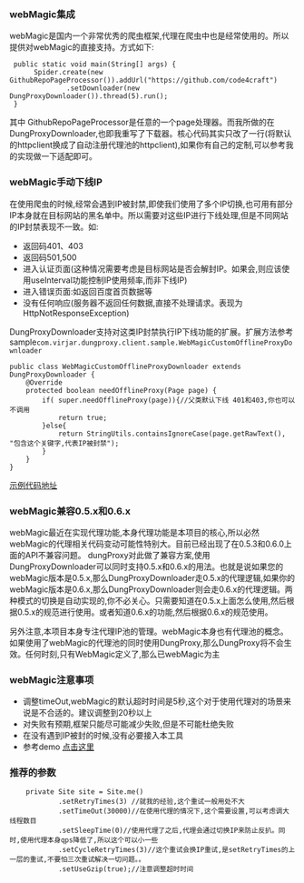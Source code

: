 ### webMagic集成
webMagic是国内一个非常优秀的爬虫框架,代理在爬虫中也是经常使用的。所以提供对webMagic的直接支持。方式如下:
```
 public static void main(String[] args) {
      Spider.create(new GithubRepoPageProcessor()).addUrl("https://github.com/code4craft")
              .setDownloader(new DungProxyDownloader()).thread(5).run();
 }
```
其中 GithubRepoPageProcessor是任意的一个page处理器。而我所做的在DungProxyDownloader,也即我重写了下载器。核心代码其实只改了一行(将默认的httpclient换成了自动注册代理池的httpclient),如果你有自己的定制,可以参考我的实现做一下适配即可。

### webMagic手动下线IP

在使用爬虫的时候,经常会遇到IP被封禁,即使我们使用了多个IP切换,也可用有部分IP本身就在目标网站的黑名单中。所以需要对这些IP进行下线处理,但是不同网站的IP封禁表现不一致。如:
- 返回码401、403
- 返回码501,500
- 进入认证页面(这种情况需要考虑是目标网站是否会解封IP。如果会,则应该使用useInterval功能控制IP使用频率,而非下线IP)
- 进入错误页面:如返回百度首页数据等
- 没有任何响应(服务器不返回任何数据,直接不处理请求。表现为HttpNotResponseException)

DungProxyDownloader支持对这类IP封禁执行IP下线功能的扩展。扩展方法参考sample``com.virjar.dungproxy.client.sample.WebMagicCustomOfflineProxyDownloader``

```
public class WebMagicCustomOfflineProxyDownloader extends DungProxyDownloader {
    @Override
    protected boolean needOfflineProxy(Page page) {
        if( super.needOfflineProxy(page)){//父类默认下线 401和403,你也可以不调用
            return true;
        }else{
            return StringUtils.containsIgnoreCase(page.getRawText(), "包含这个关键字,代表IP被封禁");
        }
    }
}
```
[示例代码地址](http://git.oschina.net/virjar/proxyipcenter/tree/master/clientsample/src/main/java/com/virjar/dungproxy/client/samples/webmagic/WebMagicCustomOfflineProxyDownloader.java)

### webMagic兼容0.5.x和0.6.x
webMagic最近在实现代理功能,本身代理功能是本项目的核心,所以必然webMagic的代理相关代码变动可能性特别大。目前已经出现了在0.5.3和0.6.0上面的API不兼容问题。
dungProxy对此做了兼容方案,使用DungProxyDownloader可以同时支持0.5.x和0.6.x的用法。也就是说如果您的webMagic版本是0.5.x,那么DungProxyDownloader走0.5.x的代理逻辑,如果你的webMagic版本是0.6.x,那么DungProxyDownloader则会走0.6.x的代理逻辑。两种模式的切换是自动实现的,你不必关心。只需要知道在0.5.x上面怎么使用,然后根据0.5.x的规范进行使用。或者知道0.6.x的功能,然后根据0.6.x的规范使用。

另外注意,本项目本身专注代理IP池的管理。webMagic本身也有代理池的概念。如果使用了webMagic的代理池的同时使用DungProxy,那么DungProxy将不会生效。任何时刻,只有WebMagic定义了,那么已webMagic为主


### webMagic注意事项
- 调整timeOut,webMagic的默认超时时间是5秒,这个对于使用代理对的场景来说是不合适的。建议调整到20秒以上
- 对失败有预期,框架只能尽可能减少失败,但是不可能杜绝失败
- 在没有遇到IP被封的时候,没有必要接入本工具
- 参考demo [点击这里](http://git.oschina.net/virjar/proxyipcenter/tree/master/clientsample/src/main/java/com/virjar/dungproxy/client/samples/webmagic/dytt8/WebMagicTest.java)


### 推荐的参数

```
    private Site site = Site.me()
            .setRetryTimes(3) //就我的经验,这个重试一般用处不大
            .setTimeOut(30000)//在使用代理的情况下,这个需要设置,可以考虑调大线程数目
            .setSleepTime(0)//使用代理了之后,代理会通过切换IP来防止反扒。同时,使用代理本身qps降低了,所以这个可以小一些
            .setCycleRetryTimes(3)//这个重试会换IP重试,是setRetryTimes的上一层的重试,不要怕三次重试解决一切问题。。
            .setUseGzip(true);//注意调整超时时间
```
